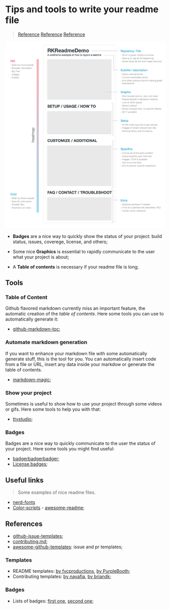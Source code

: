 # Tips and tools to write your readme file

> [Reference](https://help.github.com/articles/about-readmes/)
> [Reference](https://medium.freecodecamp.org/how-to-get-up-to-3500-github-stars-in-one-week-339102b62a8f)
> [Reference](https://dev.to/scottydocs/how-to-write-a-kickass-readme-5af9)

![Readme structure](./readme-structure.png)

- **Badges** are a nice way to quickly show the status of your project: build
  status, issues, coverege, license, and others;

- Some nice **Graphics** is essential to rapidly communicate to the user what your project is about;

- A **Table of contents** is necessary if your readme file is long;

## Tools

### Table of Content

Github flavored markdown currently miss an important feature, the automatic
creation of the *table of contents*. Here some tools you can use to
automatically generate it:

- [github-markdown-toc](https://github.com/ekalinin/github-markdown-toc);

### Automate markdown generation

If you want to enhance your markdown file with some automatically generate
stuff, this is the tool for you. You can automatically insert code from a file
or URL, insert any data inside your markdow or generate the table of contents.

- [markdown-magic](https://github.com/DavidWells/markdown-magic);

### Show your project

Sometimes is useful to show how to use your project through some videos or
gifs. Here some tools to help you with that:

- [ttystudio](https://github.com/chjj/ttystudio);

### Badges

Badges are a nice way to quickly communicate to the user the status of your
project. Here some tools you might find useful:

- [badgerbadgerbadger](https://github.com/badges/badgerbadgerbadger);
- [License badges](https://gist.github.com/lukas-h/2a5d00690736b4c3a7ba);

## Useful links
> Some examples of nice readme files.

- [nerd-fonts](https://github.com/ryanoasis/nerd-fonts/blob/master/readme.md)
- [Color-scripts](https://github.com/stark/Color-Scripts)
- [awesome-readme](https://github.com/matiassingers/awesome-readme);

## References

- [github-issue-templates](https://github.com/stevemao/github-issue-templates);
- [contributing.md](https://gist.github.com/briandk/3d2e8b3ec8daf5a27a62);
- [awesome-github-templates](https://github.com/devspace/awesome-github-templates): issue and pr templates;


[readme-template-fvcproductions]: https://gist.github.com/fvcproductions/1bfc2d4aecb01a834b46
[readme-template-purplebooth]: https://gist.github.com/PurpleBooth/109311bb0361f32d87a2
[contributing-template-nayafia]: https://github.com/nayafia/contributing-template
[contributing-template-briandk]: https://gist.github.com/briandk/3d2e8b3ec8daf5a27a62

### Templates

- README templates: [by fvcproductions][readme-template-fvcproductions], [by PurpleBooth][readme-template-purplebooth];
- Contributing templates: [by nayafia][contributing-template-nayafia], [by briandk][contributing-template-briandk];

### Badges

- Lists of badges: [first one](https://naereen.github.io/badges/), [second
  one](https://gist.github.com/lukas-h/2a5d00690736b4c3a7ba);

